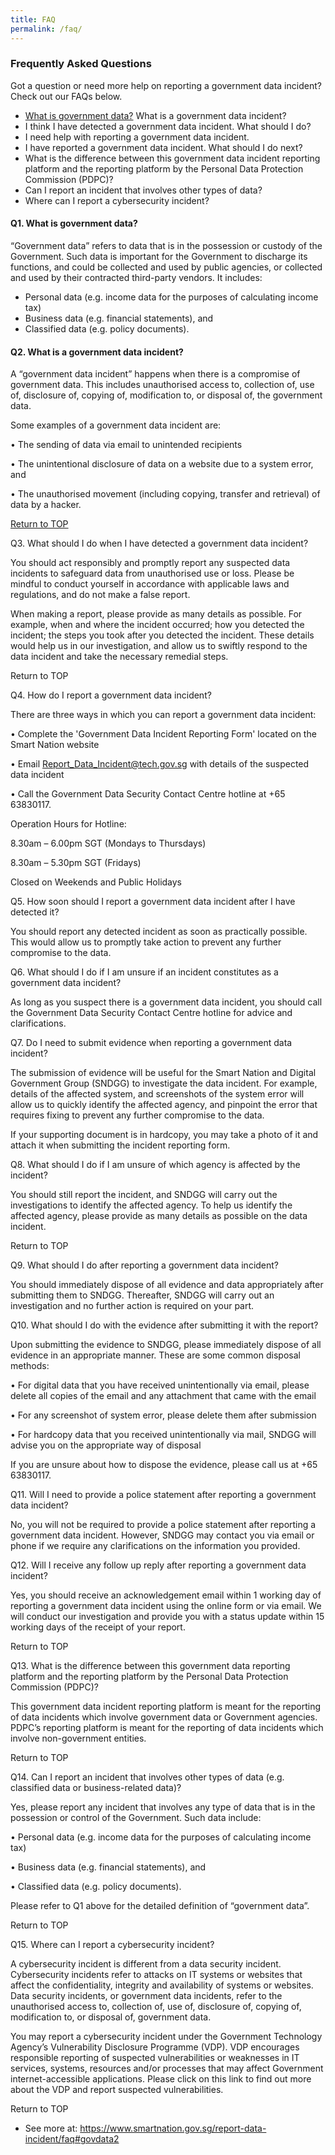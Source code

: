 ```yaml
---
title: FAQ
permalink: /faq/
---
```


### **Frequently Asked Questions**

Got a question or need more help on reporting a government data incident? Check out our FAQs below.
- [What is government data?](####-Q1.-What-is-government-data?) What is a government data incident?
- I think I have detected a government data incident. What should I do?
- I need help with reporting a government data incident.
- I have reported a government data incident. What should I do next?
- What is the difference between this government data incident reporting platform and the reporting platform by the Personal Data Protection Commission (PDPC)?
- Can I report an incident that involves other types of data?
- Where can I report a cybersecurity incident?

#### **Q1. What is government data?**

“Government data” refers to data that is in the possession or custody of the Government. Such data is important for the Government to discharge its functions, and could be collected and used by public agencies, or collected and used by their contracted third-party vendors. It includes:
- Personal data (e.g. income data for the purposes of calculating income tax)
- Business data (e.g. financial statements), and
- Classified data (e.g. policy documents).


#### **Q2. What is a government data incident?**

A “government data incident” happens when there is a compromise of government data. This includes unauthorised access to, collection of, use of, disclosure of, copying of, modification to, or disposal of, the government data. 

Some examples of a government data incident are:

• The sending of data via email to unintended recipients

• The unintentional disclosure of data on a website due to a system error, and

• The unauthorised movement (including copying, transfer and retrieval) of data by a hacker.

 

[Return to TOP](###-Frequently-Asked-Questions)

Q3. What should I do when I have detected a government data incident?

You should act responsibly and promptly report any suspected data incidents to safeguard data from unauthorised use or loss. Please be mindful to conduct yourself in accordance with applicable laws and regulations, and do not make a false report.

When making a report, please provide as many details as possible. For example, when and where the incident occurred; how you detected the incident; the steps you took after you detected the incident. These details would help us in our investigation, and allow us to swiftly respond to the data incident and take the necessary remedial steps.

 

Return to TOP

Q4. How do I report a government data incident?

There are three ways in which you can report a government data incident:

• Complete the 'Government Data Incident Reporting Form' located on the Smart Nation website

• Email Report_Data_Incident@tech.gov.sg with details of the suspected data incident

• Call the Government Data Security Contact Centre hotline at +65 63830117.

Operation Hours for Hotline:

8.30am – 6.00pm SGT (Mondays to Thursdays)

8.30am – 5.30pm SGT (Fridays)

Closed on Weekends and Public Holidays

 

Q5. How soon should I report a government data incident after I have detected it?

You should report any detected incident as soon as practically possible. This would allow us to promptly take action to prevent any further compromise to the data.

 

Q6. What should I do if I am unsure if an incident constitutes as a government data incident?

As long as you suspect there is a government data incident, you should call the Government Data Security Contact Centre hotline for advice and clarifications.

 

Q7. Do I need to submit evidence when reporting a government data incident?

The submission of evidence will be useful for the Smart Nation and Digital Government Group (SNDGG) to investigate the data incident. For example, details of the affected system, and screenshots of the system error will allow us to quickly identify the affected agency, and pinpoint the error that requires fixing to prevent any further compromise to the data.

If your supporting document is in hardcopy, you may take a photo of it and attach it when submitting the incident reporting form.

 

Q8. What should I do if I am unsure of which agency is affected by the incident?

You should still report the incident, and SNDGG will carry out the investigations to identify the affected agency. To help us identify the affected agency, please provide as many details as possible on the data incident.

 

Return to TOP

Q9. What should I do after reporting a government data incident?

You should immediately dispose of all evidence and data appropriately after submitting them to SNDGG. Thereafter, SNDGG will carry out an investigation and no further action is required on your part.  

 

Q10. What should I do with the evidence after submitting it with the report?

Upon submitting the evidence to SNDGG, please immediately dispose of all evidence in an appropriate manner. These are some common disposal methods:

• For digital data that you have received unintentionally via email, please delete all copies of the email and any attachment that came with the email

• For any screenshot of system error, please delete them after submission

• For hardcopy data that you received unintentionally via mail, SNDGG will advise you on the appropriate way of disposal

If you are unsure about how to dispose the evidence, please call us at +65 63830117.

 

Q11. Will I need to provide a police statement after reporting a government data incident?

No, you will not be required to provide a police statement after reporting a government data incident. However, SNDGG may contact you via email or phone if we require any clarifications on the information you provided.

 

Q12. Will I receive any follow up reply after reporting a government data incident?

Yes, you should receive an acknowledgement email within 1 working day of reporting a government data incident using the online form or via email. We will conduct our investigation and provide you with a status update within 15 working days of the receipt of your report.

 

Return to TOP

Q13. What is the difference between this government data reporting platform and the reporting platform by the Personal Data Protection Commission (PDPC)?

This government data incident reporting platform is meant for the reporting of data incidents which involve government data or Government agencies. PDPC’s reporting platform is meant for the reporting of data incidents which involve non-government entities.

 

Return to TOP

Q14. Can I report an incident that involves other types of data (e.g. classified data or business-related data)?

Yes, please report any incident that involves any type of data that is in the possession or control of the Government. Such data include:

• Personal data (e.g. income data for the purposes of calculating income tax)

• Business data (e.g. financial statements), and 

• Classified data (e.g. policy documents).

Please refer to Q1 above for the detailed definition of “government data”.

 

Return to TOP

Q15. Where can I report a cybersecurity incident?

A cybersecurity incident is different from a data security incident. Cybersecurity incidents refer to attacks on IT systems or websites that affect the confidentiality, integrity and availability of systems or websites. Data security incidents, or government data incidents, refer to the unauthorised access to, collection of, use of, disclosure of, copying of, modification to, or disposal of, government data.

You may report a cybersecurity incident under the Government Technology Agency’s Vulnerability Disclosure Programme (VDP). VDP encourages responsible reporting of suspected vulnerabilities or weaknesses in IT services, systems, resources and/or processes that may affect Government internet-accessible applications. Please click on this link to find out more about the VDP and report suspected vulnerabilities.

 

Return to TOP

- See more at: https://www.smartnation.gov.sg/report-data-incident/faq#govdata2

